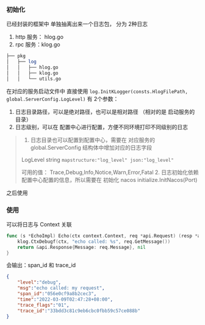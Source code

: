 ### 初始化
已经封装的框架中 单独抽离出来一个日志包， 分为 2种日志

1. http 服务： hlog.go
2. rpc  服务：klog.go
```sql
├── pkg
│   ├── log
│   │   ├── hlog.go
│   │   ├── klog.go
│   │   └── utils.go
```

在对应的服务启动文件中 直接使用
`log.InitKLogger(consts.HlogFilePath, global.ServerConfig.LogLevel)`
有 2个参数：

1. 日志目录路径，可以是绝对路径，也可以是相对路径 （相对的是 启动服务的目录）
2. 日志级别，可以在 配置中心进行配置，方便不同环境打印不同级别的日志
> 1. 日志目录也可以配置到配置中心，需要在 对应服务的  global.ServerConfig 结构体中增加对应的日志字段
>
> LogLevel    string       `mapstructure:"log_level" json:"log_level"`
> 
> 可用的值：  Trace,Debug,Info,Notice,Warn,Error,Fatal 
> 2. 日志初始化依赖配置中心配置的信息，所以需要在 初始化 nacos initialize.InitNacos(Port)
>
  之后使用


### 使用
可以将日志与 Context 关联
```go
func (s *EchoImpl) Echo(ctx context.Context, req *api.Request) (resp *api.Response, err error) {
	klog.CtxDebugf(ctx, "echo called: %s", req.GetMessage())
	return &api.Response{Message: req.Message}, nil
}
```
会输出：span_id 和 trace_id
```json
{
    "level":"debug",
    "msg":"echo called: my request",
    "span_id":"056e0cf9a8b2cec3",
    "time":"2022-03-09T02:47:28+08:00",
    "trace_flags":"01",
    "trace_id":"33bdd3c81c9eb6cbc0fbb59c57ce088b"
}

```
